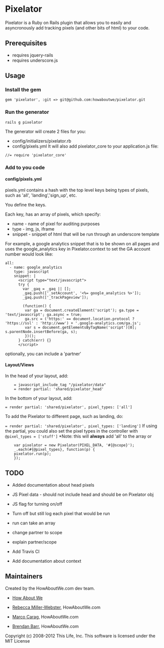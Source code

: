 Pixelator
=======

Pixelator is a Ruby on Rails plugin that allows you to easily and
asyncronously add tracking pixels (and other bits of html) to your code.


## Prerequisites

* requires jquery-rails
* requires underscore.js

## Usage

### Install the gem

`gem 'pixelator', :git => git@github.com:howaboutwe/pixelator.git`

### Run the generator

`rails g pixelator`

The generator will create 2 files for you:
* config/initializers/pixelator.rb
* config/pixels.yml
It will also add pixelator_core to your application.js file:

`//= require 'pixelator_core'`

### Add to you code

#### config/pixels.yml

pixels.yml contains a hash with the top level keys being types of
pixels, such as 'all', 'landing','sign_up', etc.

You define the keys.

Each key, has an array of pixels, which specify:

* name - name of pixel for auditing purposes
* type - img, js, iframe
* snippet - snippet of html that will be run through an underscore template

For example, a google analytics snippet that is to be shown on all pages
 and uses the google_analytics key in Pixelator.context to set the GA account number
 would look like:
```
all:
  - name: google_analytics
    type: javascript
    snippet: |
      <script type="text/javascript">
      try {
        var _gaq = _gaq || [];
        _gaq.push(['_setAccount', '<%= google_analytics %>']);
        _gaq.push(['_trackPageview']);

        (function() {
         var ga = document.createElement('script'); ga.type = 'text/javascript'; ga.async = true;
         ga.src = ('https:' == document.location.protocol ? 'https://ssl' : 'http://www') + '.google-analytics.com/ga.js';
         var s = document.getElementsByTagName('script')[0]; s.parentNode.insertBefore(ga, s);
         })();
      } catch(err) {}
      </script>
```
optionally, you can include a 'partner'


#### Layout/Views
In the head of your layout, add:

```
    = javascript_include_tag "/pixelator/data"
    = render partial: 'shared/pixelator_head'
```

In the bottom of your layout, add:

`= render partial: 'shared/pixelator', pixel_types: ['all']`

To add the Pixelator to different page, such as landing, do:

`= render partial: 'shared/pixelator', pixel_types: ['landing']`
If using the partial, you could also set the pixel types in the
controller with
`@pixel_types = ['stuff']`
*Note: this will **always** add 'all' to the array
or
```
    var pixelator = new Pixelator(PIXEL_DATA, '#{@scope}');
    _.each(#{@pixel_types}, function(p) {
    pixelator.run(p);
    });
```

## TODO

* Added documentation about head pixels
* JS Pixel data - should not include head and should be on Pixelator obj
* JS flag for turning on/off
* Turn off but still log each pixel that would be run
* run can take an array

* change partner to scope
* explain partner/scope
* Add Travis CI
* Add documentation about context

## Maintainers

Created by the HowAboutWe.com dev team.

* [How About We](http://www.howaboutwe.com)

* [Rebecca Miller-Webster](http://www.github.com/rmw), HowAboutWe.com
* [Marco Carag](http://www.github.com/jazzcrazed), HowAboutWe.com
* [Brendan Barr](http://www.github.com/bbarr), HowAboutWe.com

Copyright (c) 2008-2012 This Life, Inc. This software is licensed under
the MIT License

